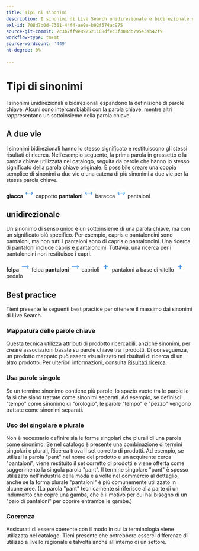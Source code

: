 ```yaml
---
title: Tipi di sinonimi
description: I sinonimi di Live Search unidirezionale e bidirezionale espandono la definizione di parole chiave.
exl-id: 708d7b0d-7361-44f4-ae9e-b92f574ac975
source-git-commit: 7c3b7ff9e892521108dfec3f308db795e3ab42f9
workflow-type: tm+mt
source-wordcount: '449'
ht-degree: 0%

---
```


# Tipi di sinonimi

I sinonimi unidirezionali e bidirezionali espandono la definizione di parole chiave. Alcuni sono intercambiabili con la parola chiave, mentre altri rappresentano un sottoinsieme della parola chiave.

## A due vie

I sinonimi bidirezionali hanno lo stesso significato e restituiscono gli stessi risultati di ricerca. Nell’esempio seguente, la prima parola in grassetto è la parola chiave utilizzata nel catalogo, seguita da parole che hanno lo stesso significato della parola chiave originale. È possibile creare una coppia semplice di sinonimi a due vie o una catena di più sinonimi a due vie per la stessa parola chiave.

**giacca** ![Selettore bidirezionale](assets/btn-two-way.png) cappotto
**pantaloni** ![Selettore bidirezionale](assets/btn-two-way.png) baracca ![Selettore bidirezionale](assets/btn-two-way.png) pantaloni

## unidirezionale

Un sinonimo di senso unico è un sottoinsieme di una parola chiave, ma con un significato più specifico. Per esempio, capris e pantaloncini sono pantaloni, ma non tutti i pantaloni sono di capris o pantaloncini. Una ricerca di pantaloni include capris e pantaloncini. Tuttavia, una ricerca per i pantaloncini non restituisce i capri.

**felpa** ![Selettore unidirezionale](assets/btn-one-way.png) felpa
**pantaloni** ![Selettore unidirezionale](assets/btn-one-way.png) caprioli ![Selettore multiplo unidirezionale](assets/btn-multiple-one-way.png) pantaloni a base di vitello ![Selettore multiplo unidirezionale](assets/btn-multiple-one-way.png) pedalò

## Best practice

Tieni presente le seguenti best practice per ottenere il massimo dai sinonimi di Live Search.

### Mappatura delle parole chiave

Questa tecnica utilizza attributi di prodotto ricercabili, anziché sinonimi, per creare associazioni basate su parole chiave tra i prodotti. Di conseguenza, un prodotto mappato può essere visualizzato nei risultati di ricerca di un altro prodotto. Per ulteriori informazioni, consulta [Risultati ricerca](https://docs.magento.com/user-guide/catalog/search-results.html).

### Usa parole singole

Se un termine sinonimo contiene più parole, lo spazio vuoto tra le parole le fa sì che siano trattate come sinonimi separati. Ad esempio, se definisci &quot;tempo&quot; come sinonimo di &quot;orologio&quot;, le parole &quot;tempo&quot; e &quot;pezzo&quot; vengono trattate come sinonimi separati.

### Uso del singolare e plurale

Non è necessario definire sia le forme singolari che plurali di una parola come sinonimo. Se nel catalogo è presente una combinazione di termini singolari e plurali, Ricerca trova il set corretto di prodotti. Ad esempio, se utilizzi la parola &quot;pant&quot; nel nome del prodotto e un acquirente cerca &quot;pantaloni&quot;, viene restituito il set corretto di prodotti e viene offerta come suggerimento la singola parola &quot;pant&quot;. Il termine singolare &quot;pant&quot; è spesso utilizzato nell&#39;industria della moda e a volte nel commercio al dettaglio, anche se la forma plurale &quot;pantaloni&quot; è più comunemente utilizzato in alcune aree. (La parola &quot;pant&quot; tecnicamente si riferisce alla parte di un indumento che copre una gamba, che è il motivo per cui hai bisogno di un &quot;paio di pantaloni&quot; per coprire entrambe le gambe.)

### Coerenza

Assicurati di essere coerente con il modo in cui la terminologia viene utilizzata nel catalogo. Tieni presente che potrebbero esserci differenze di utilizzo a livello regionale e talvolta anche all’interno di un settore.
